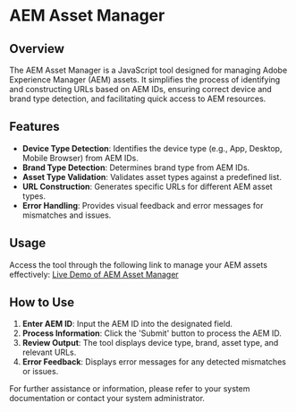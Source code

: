 # AEM Asset Manager

## Overview
The AEM Asset Manager is a JavaScript tool designed for managing Adobe Experience Manager (AEM) assets. It simplifies the process of identifying and constructing URLs based on AEM IDs, ensuring correct device and brand type detection, and facilitating quick access to AEM resources.

## Features
- **Device Type Detection**: Identifies the device type (e.g., App, Desktop, Mobile Browser) from AEM IDs.
- **Brand Type Detection**: Determines brand type from AEM IDs.
- **Asset Type Validation**: Validates asset types against a predefined list.
- **URL Construction**: Generates specific URLs for different AEM asset types.
- **Error Handling**: Provides visual feedback and error messages for mismatches and issues.

## Usage
Access the tool through the following link to manage your AEM assets effectively:
[Live Demo of AEM Asset Manager](https://berodtm.github.io/work-projects/aem-id-assistant/)

## How to Use
1. **Enter AEM ID**: Input the AEM ID into the designated field.
2. **Process Information**: Click the 'Submit' button to process the AEM ID.
3. **Review Output**: The tool displays device type, brand, asset type, and relevant URLs.
4. **Error Feedback**: Displays error messages for any detected mismatches or issues.

For further assistance or information, please refer to your system documentation or contact your system administrator.

